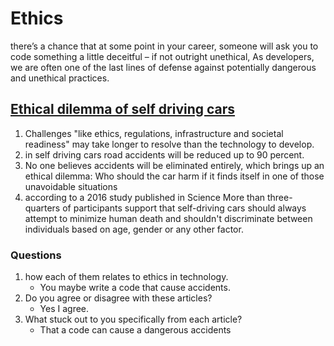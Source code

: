 # Ethics


there’s a chance that at some point in your career, someone will ask you to code something a little deceitful – if not outright unethical, As developers, we are often one of the last lines of defense against potentially dangerous and unethical practices.

## [Ethical dilemma of self driving cars](https://www.theglobeandmail.com/globe-drive/culture/technology/the-ethical-dilemmas-of-self-drivingcars/article37803470/)

1. Challenges "like ethics, regulations, infrastructure and societal readiness" may take longer to resolve than the technology to develop.
1. in self driving cars road accidents will be reduced up to 90 percent.
1. No one believes accidents will be eliminated entirely, which brings up an ethical dilemma: Who should the car harm if it finds itself in one of those unavoidable situations
1. according to a 2016 study published in Science More than three-quarters of participants support that self-driving cars should always attempt to minimize human death and shouldn't discriminate between individuals based on age, gender or any other factor.

### Questions

1. how each of them relates to ethics in technology.
   - You maybe write a code that cause accidents.
1. Do you agree or disagree with these articles?
   - Yes I agree.
1. What stuck out to you specifically from each article?
   - That a code can cause a dangerous accidents